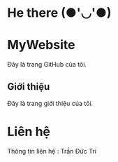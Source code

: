 # He there (●'◡'●)

# MyWebsite
Đây là trang GitHub của tôi.
## Giới thiệu
Đây là trang giới thiệu của tôi.

# Liên hệ 
Thông tin liên hệ : Trần Đức Trí  
